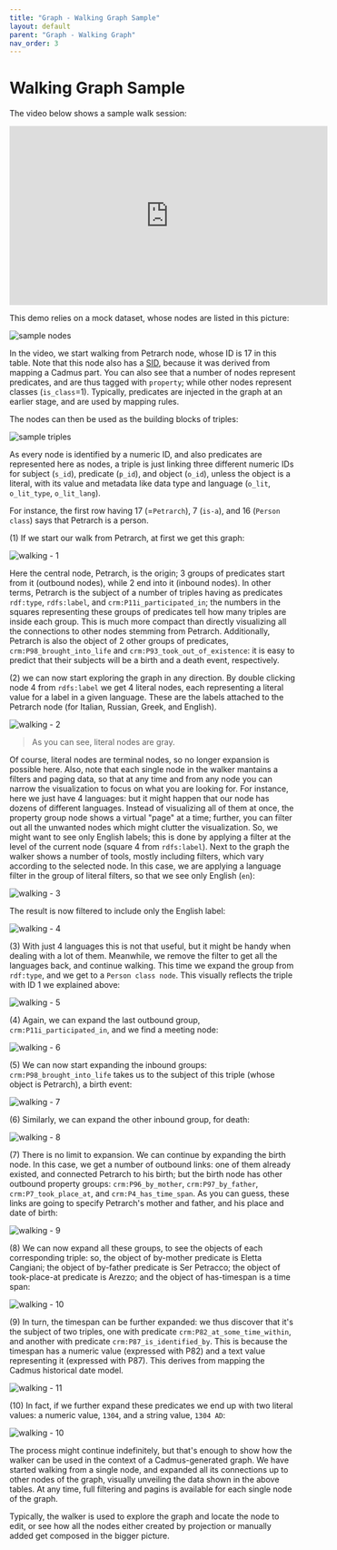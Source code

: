 ```yaml
---
title: "Graph - Walking Graph Sample" 
layout: default
parent: "Graph - Walking Graph"
nav_order: 3
---
```


# Walking Graph Sample

The video below shows a sample walk session:

<iframe width="560" height="315" src="https://www.youtube.com/embed/P0TlqbOi590" title="YouTube video player" frameborder="0" allow="accelerometer; autoplay; clipboard-write; encrypted-media; gyroscope; picture-in-picture; web-share" allowfullscreen></iframe>

This demo relies on a mock dataset, whose nodes are listed in this picture:

![sample nodes](img/walker-vid-01.png)

In the video, we start walking from Petrarch node, whose ID is 17 in this table. Note that this node also has a [SID](graph-mappings.md#source-id-sid), because it was derived from mapping a Cadmus part. You can also see that a number of nodes represent predicates, and are thus tagged with `property`; while other nodes represent classes (`is_class`=1). Typically, predicates are injected in the graph at an earlier stage, and are used by mapping rules.

The nodes can then be used as the building blocks of triples:

![sample triples](img/walker-vid-02.png)

As every node is identified by a numeric ID, and also predicates are represented here as nodes, a triple is just linking three different numeric IDs for subject (`s_id`), predicate (`p_id`), and object (`o_id`), unless the object is a literal, with its value and metadata like data type and language (`o_lit`, `o_lit_type`, `o_lit_lang`).

For instance, the first row having 17 (=`Petrarch`), 7 (`is-a`), and 16 (`Person class`) says that Petrarch is a person.

(1) If we start our walk from Petrarch, at first we get this graph:

![walking - 1](img/walker-vid-03.png)

Here the central node, Petrarch, is the origin; 3 groups of predicates start from it (outbound nodes), while 2 end into it (inbound nodes). In other terms, Petrarch is the subject of a number of triples having as predicates `rdf:type`, `rdfs:label`, and `crm:P11i_participated_in`; the numbers in the squares representing these groups of predicates tell how many triples are inside each group. This is much more compact than directly visualizing all the connections to other nodes stemming from Petrarch. Additionally, Petrarch is also the object of 2 other groups of predicates, `crm:P98_brought_into_life` and `crm:P93_took_out_of_existence`: it is easy to predict that their subjects will be a birth and a death event, respectively.

(2) we can now start exploring the graph in any direction. By double clicking node 4 from `rdfs:label` we get 4 literal nodes, each representing a literal value for a label in a given language. These are the labels attached to the Petrarch node (for Italian, Russian, Greek, and English).

![walking - 2](img/walker-vid-04.png)

>As you can see, literal nodes are gray.

Of course, literal nodes are terminal nodes, so no longer expansion is possible here. Also, note that each single node in the walker mantains a filters and paging data, so that at any time and from any node you can narrow the visualization to focus on what you are looking for. For instance, here we just have 4 languages: but it might happen that our node has dozens of different languages. Instead of visualizing all of them at once, the property group node shows a virtual "page" at a time; further, you can filter out all the unwanted nodes which might clutter the visualization. So, we might want to see only English labels; this is done by applying a filter at the level of the current node (square 4 from `rdfs:label`). Next to the graph the walker shows a number of tools, mostly including filters, which vary according to the selected node. In this case, we are applying a language filter in the group of literal filters, so that we see only English (`en`):

![walking - 3](img/walker-vid-05.png)

The result is now filtered to include only the English label:

![walking - 4](img/walker-vid-06.png)

(3) With just 4 languages this is not that useful, but it might be handy when dealing with a lot of them. Meanwhile, we remove the filter to get all the languages back, and continue walking. This time we expand the group from `rdf:type`, and we get to a `Person class node`. This visually reflects the triple with ID 1 we explained above:

![walking - 5](img/walker-vid-07.png)

(4) Again, we can expand the last outbound group, `crm:P11i_participated_in`, and we find a meeting node:

![walking - 6](img/walker-vid-07.png)

(5) We can now start expanding the inbound groups: `crm:P98_brought_into_life` takes us to the subject of this triple (whose object is Petrarch), a birth event:

![walking - 7](img/walker-vid-08.png)

(6) Similarly, we can expand the other inbound group, for death:

![walking - 8](img/walker-vid-09.png)

(7) There is no limit to expansion. We can continue by expanding the birth node. In this case, we get a number of outbound links: one of them already existed, and connected Petrarch to his birth; but the birth node has other outbound property groups: `crm:P96_by_mother`, `crm:P97_by_father`, `crm:P7_took_place_at`, and `crm:P4_has_time_span`. As you can guess, these links are going to specify Petrarch's mother and father, and his place and date of birth:

![walking - 9](img/walker-vid-10.png)

(8) We can now expand all these groups, to see the objects of each corresponding triple: so, the object of by-mother predicate is Eletta Cangiani; the object of by-father predicate is Ser Petracco; the object of took-place-at predicate is Arezzo; and the object of has-timespan is a time span:

![walking - 10](img/walker-vid-11.png)

(9) In turn, the timespan can be further expanded: we thus discover that it's the subject of two triples, one with predicate `crm:P82_at_some_time_within`, and another with predicate `crm:P87_is_identified_by`. This is because the timespan has a numeric value (expressed with P82) and a text value representing it (expressed with P87). This derives from mapping the Cadmus historical date model.

![walking - 11](img/walker-vid-12.png)

(10) In fact, if we further expand these predicates we end up with two literal values: a numeric value, `1304`, and a string value, `1304 AD`:

![walking - 10](img/walker-vid-13.png)

The process might continue indefinitely, but that's enough to show how the walker can be used in the context of a Cadmus-generated graph. We have started walking from a single node, and expanded all its connections up to other nodes of the graph, visually unveiling the data shown in the above tables. At any time, full filtering and pagins is available for each single node of the graph.

Typically, the walker is used to explore the graph and locate the node to edit, or see how all the nodes either created by projection or manually added get composed in the bigger picture.
